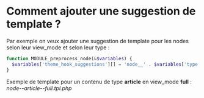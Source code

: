 # Comment ajouter une suggestion de template ?

Par exemple on veux ajouter une suggestion de template pour les nodes selon leur view_mode et selon leur type :

```php
function MODULE_preprocess_node(&$variables) {
  $variables['theme_hook_suggestions'][] = 'node__' . $variables['type'] . '__' . $variables['view_mode'];
}
```

Exemple de template pour un contenu de type **article** en view_mode **full** : *node--article--full.tpl.php*

